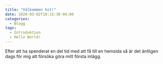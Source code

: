 ```yaml
---
title: "Välkommen hit!"
date: 2020-03-02T18:15:30-04:00
categories:
  - Blogg
tags:
  - Introduktion
  - Hello World!
---
```


Efter att ha spenderat en del tid med att få till en hemsida så är det äntligen dags för mig att försöka göra mitt första inlägg.
